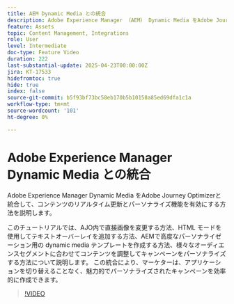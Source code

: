 ```yaml
---
title: AEM Dynamic Media との統合
description: Adobe Experience Manager （AEM） Dynamic Media をAdobe Journey Optimizer（AJO）と統合して、コンテンツのリアルタイムなアップデートとパーソナライズ機能を有効にする方法について説明します。
feature: Assets
topic: Content Management, Integrations
role: User
level: Intermediate
doc-type: Feature Video
duration: 222
last-substantial-update: 2025-04-23T00:00:00Z
jira: KT-17533
hidefromtoc: true
hide: true
index: false
source-git-commit: b5f93bf73bc58eb170b5b10158a85ed69dfa1c1a
workflow-type: tm+mt
source-wordcount: '101'
ht-degree: 0%

---
```



# Adobe Experience Manager Dynamic Media との統合

Adobe Experience Manager Dynamic Media をAdobe Journey Optimizerと統合して、コンテンツのリアルタイム更新とパーソナライズ機能を有効にする方法を説明します。

このチュートリアルでは、AJO内で直接画像を変更する方法、HTML モードを使用してテキストオーバーレイを追加する方法、AEMで高度なパーソナライゼーション用の dynamic media テンプレートを作成する方法、様々なオーディエンスセグメントに合わせてコンテンツを調整してキャンペーンをパーソナライズする方法について説明します。 この統合により、マーケターは、アプリケーションを切り替えることなく、魅力的でパーソナライズされたキャンペーンを効率的に作成できます。

>[!VIDEO](https://video.tv.adobe.com/v/3457695/?learn=on&enablevpops)
